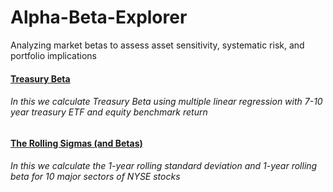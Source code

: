 # Alpha-Beta-Explorer
Analyzing market betas to assess asset sensitivity, systematic risk, and portfolio implications <br/>
#### [Treasury Beta](https://github.com/s1dewalker/Alpha-Beta-Explorer/blob/main/py_files/Betas.ipynb)
###### In this we calculate Treasury Beta using multiple linear regression with 7-10 year treasury ETF and equity benchmark return

#### [The Rolling Sigmas (and Betas)](https://github.com/s1dewalker/Alpha-Beta-Explorer/blob/main/py_files/The_Rolling_Sigmas.ipynb)
###### In this we calculate the 1-year rolling standard deviation and 1-year rolling beta for 10 major sectors of NYSE stocks
